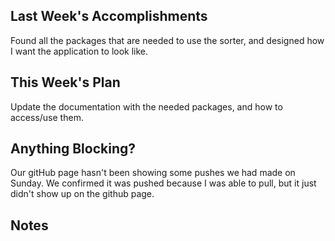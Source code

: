 ## Last Week's Accomplishments

Found all the packages that are needed to use the sorter, and designed how I want the application to look like.




## This Week's Plan

Update the documentation with the needed packages, and how to access/use them.


## Anything Blocking?

Our gitHub page hasn't been showing some pushes we had made on Sunday. We confirmed it was pushed because I was able to pull, but it just didn't show up on the github page.

## Notes

